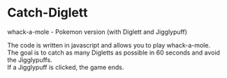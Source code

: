 # Catch-Diglett
whack-a-mole - Pokemon version (with Diglett and Jigglypuff)

The code is written in javascript and allows you to play whack-a-mole.
<br>
The goal is to catch as many Digletts as possible in 60 seconds and avoid the Jigglypuffs.
<br>
If a Jigglypuff is clicked, the game ends.

